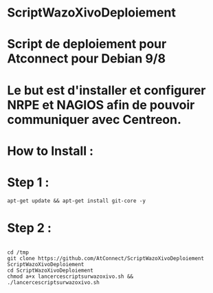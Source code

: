 # ScriptWazoXivoDeploiement
# Script de deploiement pour Atconnect pour Debian 9/8
# Le but est d'installer et configurer NRPE et NAGIOS afin de pouvoir communiquer avec Centreon.

# How to Install :
# Step 1 :
```
apt-get update && apt-get install git-core -y
```
# Step 2 :
```

cd /tmp
git clone https://github.com/AtConnect/ScriptWazoXivoDeploiement ScriptWazoXivoDeploiement
cd ScriptWazoXivoDeploiement
chmod a+x lancercescriptsurwazoxivo.sh && ./lancercescriptsurwazoxivo.sh
```
